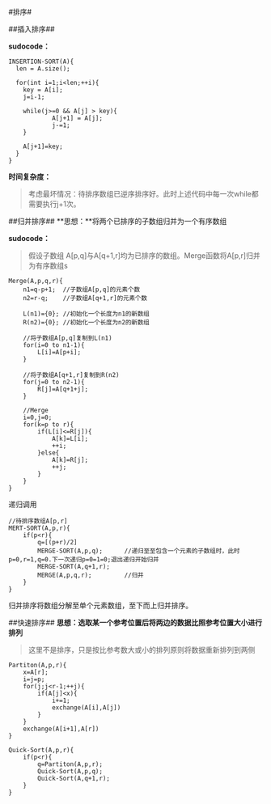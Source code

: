 #排序#

##插入排序##

**sudocode：**

    INSERTION-SORT(A){
      len = A.size();
      
      for(int i=1;i<len;++i){
		key = A[i];
		j=i-1;
		
		while(j>=0 && A[j] > key){
				A[j+1] = A[j];
				j-=1;
		}
		
		A[j+1]=key;
      }
    }

**时间复杂度：**
>考虑最坏情况：待排序数组已逆序排序好。此时上述代码中每一次while都需要执行j+1次。




##归并排序##
**思想：**将两个已排序的子数组归并为一个有序数组

**sudocode：**
>假设子数组 A[p,q]与A[q+1,r]均为已排序的数组。Merge函数将A[p,r]归并为有序数组s

    Merge(A,p,q,r){
		n1=q-p+1;  //子数组A[p,q]的元素个数
		n2=r-q;    //子数组A[q+1,r]的元素个数		
		
		L(n1)={0}; //初始化一个长度为n1的新数组
		R(n2)={0}; //初始化一个长度为n2的新数组
		
		//将子数组A[p,q]复制到L(n1)
		for(i=0 to n1-1){
			L[i]=A[p+i];
		}

		//将子数组A[q+1,r]复制到R(n2)
		for(j=0 to n2-1){
			R[j]=A[q+1+j];
		}

		//Merge
		i=0,j=0;
		for(k=p to r){
			if(L[i]<=R[j]){
				A[k]=L[i];  
				++i;
			}else{
				A[k]=R[j];
				++j;
			}
		}
    }

递归调用

	//待排序数组A[p,r]
    MERT-SORT(A,p,r){
		if(p<r){
			q=[(p+r)/2]
			MERGE-SORT(A,p,q);      //递归至至包含一个元素的子数组时，此时p=0,r=1,q=0.下一次递归p=0=1=0;退出递归开始归并
			MERGE-SORT(A,q+1,r);
			MERGE(A,p,q,r);         //归并
		}
	}

归并排序将数组分解至单个元素数组，至下而上归并排序。


##快速排序##
**思想：**选取某一个参考位置后将两边的数据比照参考位置大小进行**排列**
>这里不是排序，只是按比参考数大或小的排列原则将数据重新排列到两侧

    Partiton(A,p,r){
		x=A[r];
		i=j=p;
		for(j;j<r-1;++j){
			if(A[j]<x){
				i+=1;
				exchange(A[i],A[j])
			}
		}
		exchange(A[i+1],A[r])
	}

    Quick-Sort(A,p,r){
		if(p<r){
			q=Partiton(A,p,r);
			Quick-Sort(A,p,q);
			Quick-Sort(A,q+1,r);
		}
	}

